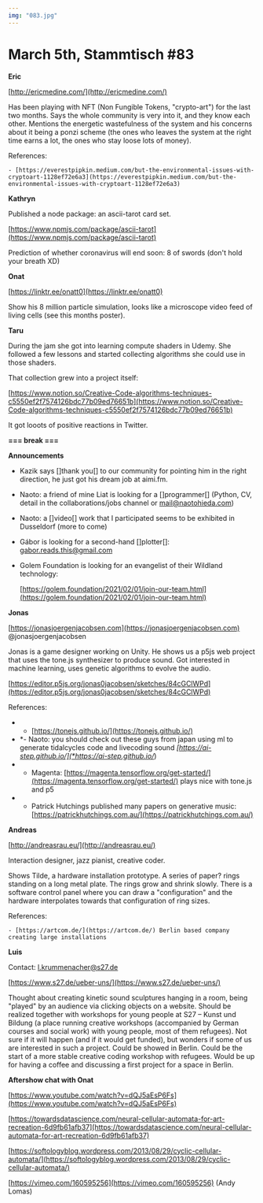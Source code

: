 ```yaml
---
img: "083.jpg"
---
```


# **March 5th, Stammtisch #83**


**Eric**

[http://ericmedine.com/](http://ericmedine.com/)

Has been playing with NFT (Non Fungible Tokens, "crypto-art") for the last two months. Says the whole community is very into it, and they know each other. Mentions the energetic wastefulness of the system and his concerns about it being a ponzi scheme (the ones who leaves the system at the right time earns a lot, the ones who stay loose lots of money).


References:

    - [https://everestpipkin.medium.com/but-the-environmental-issues-with-cryptoart-1128ef72e6a3](https://everestpipkin.medium.com/but-the-environmental-issues-with-cryptoart-1128ef72e6a3)



**Kathryn**

Published a node package: an ascii-tarot card set.

[https://www.npmjs.com/package/ascii-tarot](https://www.npmjs.com/package/ascii-tarot)

Prediction of whether coronavirus will end soon: 8 of swords (don't hold your breath XD)



**Onat**

[https://linktr.ee/onatt0](https://linktr.ee/onatt0)



Show his 8 million particle simulation, looks like a microscope video feed of living cells (see this months poster).



**Taru**

During the jam she got into learning compute shaders in Udemy. She followed a few lessons and started collecting algorithms she could use in those shaders.



That collection grew into a project itself:

[https://www.notion.so/Creative-Code-algorithms-techniques-c5550ef2f7574126bdc77b09ed76651b](https://www.notion.so/Creative-Code-algorithms-techniques-c5550ef2f7574126bdc77b09ed76651b)



It got looots of positive reactions in Twitter.



**=== break ===**


**Announcements**


- Kazik says []thank you[] to our community for pointing him in the right direction, he just got his dream job at aimi.fm.

- Naoto: a friend of mine Liat is looking for a []programmer[] (Python, CV, detail in the collaborations/jobs channel or mail@naotohieda.com)

- Naoto: a []video[] work that I participated seems to be exhibited in Dusseldorf (more to come)

- Gábor is looking for a second-hand []plotter[]: gabor.reads.this@gmail.com

- Golem Foundation is looking for an evangelist of their Wildland technology:

    [https://golem.foundation/2021/02/01/join-our-team.html](https://golem.foundation/2021/02/01/join-our-team.html)

    

**Jonas**

[https://jonasjoergenjacobsen.com](https://jonasjoergenjacobsen.com) @jonasjoergenjacobsen

Jonas is a game designer working on Unity. He shows us a p5js web project that uses the tone.js synthesizer to produce sound. Got interested in machine learning, uses genetic algorithms to evolve the audio.



[https://editor.p5js.org/jonas0jacobsen/sketches/84cGClWPd](https://editor.p5js.org/jonas0jacobsen/sketches/84cGClWPd)



References:

   * - [https://tonejs.github.io/](https://tonejs.github.io/)
   * *- Naoto: you should check out these guys from japan using ml to generate tidalcycles code and livecoding sound *[https://ai-step.github.io/](*https://ai-step.github.io/*)
   * - Magenta: [https://magenta.tensorflow.org/get-started/](https://magenta.tensorflow.org/get-started/) plays nice with tone.js and p5
   * - Patrick Hutchings published many papers on generative music: [https://patrickhutchings.com.au/](https://patrickhutchings.com.au/)


**Andreas**

[http://andreasrau.eu/](http://andreasrau.eu/)

Interaction designer, jazz pianist, creative coder.

Shows Tilde, a hardware installation prototype. A series of paper? rings standing on a long metal plate. The rings grow and shrink slowly. There is a software control panel where you can draw a "configuration" and the hardware interpolates towards that configuration of ring sizes.



References:

    - [https://artcom.de/](https://artcom.de/) Berlin based company creating large installations



**Luis**

Contact: l.krummenacher@s27.de

[https://www.s27.de/ueber-uns/](https://www.s27.de/ueber-uns/)

Thought about creating kinetic sound sculptures hanging in a room, being "played" by an audience via clicking objects on a website. Should be realized together with workshops for young people at S27 – Kunst und Bildung (a place running creative workshops (accompanied by German courses and social work) with young people, most of them refugees). Not sure if it will happen (and if it would get funded), but wonders if some of us are interested in such a project. Could be showed in Berlin. Could be the start of a more stable creative coding workshop with refugees. Would be up for having a coffee and discussing a first project for a space in Berlin.





**Aftershow chat with Onat**

[https://www.youtube.com/watch?v=dQJ5aEsP6Fs](https://www.youtube.com/watch?v=dQJ5aEsP6Fs)

[https://towardsdatascience.com/neural-cellular-automata-for-art-recreation-6d9fb61afb37](https://towardsdatascience.com/neural-cellular-automata-for-art-recreation-6d9fb61afb37)

[https://softologyblog.wordpress.com/2013/08/29/cyclic-cellular-automata/](https://softologyblog.wordpress.com/2013/08/29/cyclic-cellular-automata/)

[https://vimeo.com/160595256](https://vimeo.com/160595256) (Andy Lomas)


